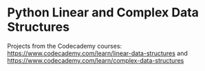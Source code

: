 # Python Linear and Complex Data Structures

Projects from the Codecademy courses: https://www.codecademy.com/learn/linear-data-structures 
and https://www.codecademy.com/learn/complex-data-structures
